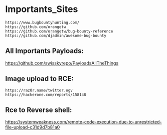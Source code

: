 # Importants_Sites
```
https://www.bugbountyhunting.com/
https://github.com/orangetw
https://github.com/orangetw/bug-bounty-reference
https://github.com/djadmin/awesome-bug-bounty
```
## All Importants Payloads:
https://github.com/swisskyrepo/PayloadsAllTheThings

## Image upload to RCE:
```
https://raz0r.name/twitter.ogv
https://hackerone.com/reports/158148
```

## Rce to Reverse shell:
https://systemweakness.com/remote-code-execution-due-to-unrestricted-file-upload-c31d9d7b81a0
